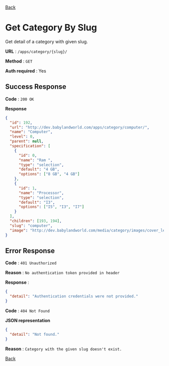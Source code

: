 [Back](../README.md)

# Get Category By Slug

Get detail of a category with given slug.

**URL** : `/apps/category/{slug}/`

**Method** : `GET`

**Auth required** : Yes

## Success Response

**Code** : `200 OK`

**Response**

```json
{
  "id": 192,
  "url": "http://dev.babylandworld.com/apps/category/computer/",
  "name": "Computer",
  "level": 0,
  "parent": null,
  "specification": [
    {
      "id": 0,
      "name": "Ram ",
      "type": "selection",
      "default": "4 GB",
      "options": ["8 GB", "4 GB"]
    },
    {
      "id": 1,
      "name": "Processor",
      "type": "selection",
      "default": "I3",
      "options": ["I5", "I3", "I7"]
    }
  ],
  "children": [193, 194],
  "slug": "computer",
  "image": "http://dev.babylandworld.com/media/category/images/cover_letter_of.com.np.jpg"
}
```

## Error Response

**Code** : `401 Unauthorized`

**Reason** : `No authentication token provided in header`

**Response** :

```json
{
  "detail": "Authentication credentials were not provided."
}
```

**Code** : `404 Not Found`

**JSON representation**

```json
{
  "detail": "Not found."
}
```

**Reason** : `Category with the given slug doesn't exist.`

[Back](../README.md)
